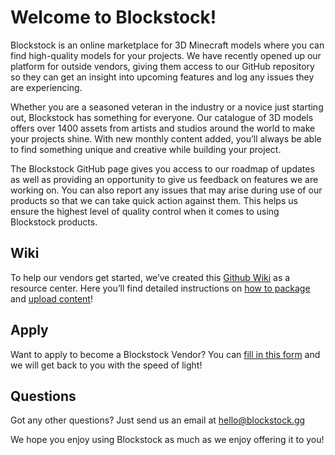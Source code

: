 # Welcome to Blockstock! 

Blockstock is an online marketplace for 3D Minecraft models where you can find high-quality models for your projects. 
We have recently opened up our platform for outside vendors, giving them access to our GitHub repository so they can get an insight into upcoming features and log any issues they are experiencing. 

Whether you are a seasoned veteran in the industry or a novice just starting out, Blockstock has something for everyone. Our catalogue of 3D models offers over 1400 assets from artists and studios around the world to make your projects shine. With new monthly content added, you’ll always be able to find something unique and creative while building your project.  

The Blockstock GitHub page gives you access to our roadmap of updates as well as providing an opportunity to give us feedback on features we are working on. You can also report any issues that may arise during use of our products so that we can take quick action against them. This helps us ensure the highest level of quality control when it comes to using Blockstock products. 

## Wiki
To help our vendors get started, we’ve created this [Github Wiki](https://github.com/Blockstock-gg/.github/wiki) as a resource center. Here you’ll find detailed instructions on [how to package](https://github.com/Blockstock-gg/.github/wiki/Packaging-a-3D-Model) and [upload content](https://github.com/Blockstock-gg/.github/wiki/Upload-a-3D-Model)!

## Apply
Want to apply to become a Blockstock Vendor?
You can [fill in this form](https://blockstock.link/vendor-apply) and we will get back to you with the speed of light!

## Questions
Got any other questions? Just send us an email at hello@blockstock.gg

We hope you enjoy using Blockstock as much as we enjoy offering it to you!
